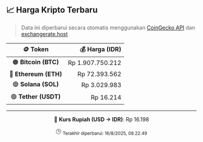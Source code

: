 

<!-- HARGA_KRIPTO -->
## 📈 Harga Kripto Terbaru

> Data ini diperbarui secara otomatis menggunakan [CoinGecko API](https://www.coingecko.com/) dan [exchangerate.host](https://exchangerate.host/)

<div align="center">

| 🪙 Token | 💰 Harga (IDR) |
|:------:|---------------:|
| 🟠 **Bitcoin (BTC)**   | Rp 1.907.750.212 |
| 🔵 **Ethereum (ETH)**  | Rp 72.393.562 |
| 🟣 **Solana (SOL)**    | Rp 3.029.983 |
| 🟢 **Tether (USDT)**   | Rp 16.214 |

---

💱 **Kurs Rupiah (USD → IDR)**: Rp 16.198

🕒 <sub>Terakhir diperbarui: 16/8/2025, 08.22.49</sub>

</div>
<!-- /HARGA_KRIPTO -->